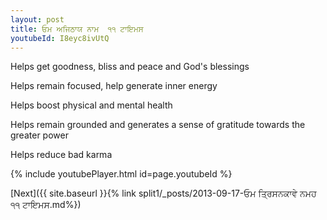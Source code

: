 ```yaml
---
layout: post
title: ਓਮ ਅਜਿਠਾਯ ਨਾਮ  ੧੧ ਟਾਇਮਸ
youtubeId: I8eyc8ivUtQ
---
```

 
 
Helps get goodness, bliss and peace and God's blessings
 
Helps remain focused, help generate inner energy 
 
Helps boost physical and mental health 
 
Helps remain grounded and generates a sense of gratitude towards the greater power 
 
Helps reduce bad karma
 
 
 
 


{% include youtubePlayer.html id=page.youtubeId %}
 
[Next]({{ site.baseurl }}{% link  split1/_posts/2013-09-17-ਓਮ ਤ੍ਰਿਸਨਕਾਵੇ ਨਮਹ ੧੧ ਟਾਇਮਸ.md%})
 
